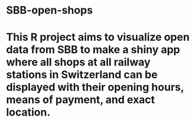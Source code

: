 # SBB-open-shops

# This R project aims to visualize open data from SBB to make a shiny app where all shops at all railway stations in Switzerland can be displayed with their opening hours, means of payment, and exact location.
